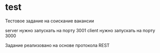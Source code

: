 test
====

Тестовое задание на соискание вакансии

server нужно запускать на порту 3001
client нужно запускать на порту 3000

Задание реализовано на основе протокола REST
